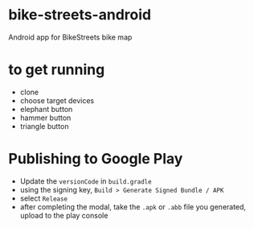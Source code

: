 # bike-streets-android
Android app for BikeStreets bike map


# to get running
- clone
- choose target devices
- elephant button
- hammer button
- triangle button


# Publishing to Google Play
- Update the `versionCode` in `build.gradle` 
- using the signing key, `Build > Generate Signed Bundle / APK`
- select `Release`
- after completing the modal, take the `.apk` or `.abb` file you generated, upload to the play console